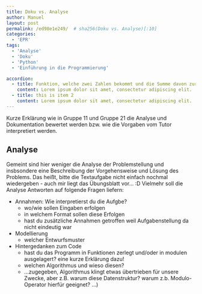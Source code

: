 ```yaml
---
title: Doku vs. Analyse
author: Manuel
layout: post
permalink: /ed98e1e249/  # sha256(Doku vs. Analyse)[:10]
categories:
  - 'EPR'
tags:
  - 'Analyse'
  - 'Doku'
  - 'Python'
  - 'Einführung in die Programmierung'

accordion: 
  - title: Funktion, welche zwei Zahlen bekommt und die Summe davon zurückgibt (returnd)
    content: Lorem ipsum dolor sit amet, consectetur adipiscing elit. 
  - title: this is item 2
    content: Lorem ipsum dolor sit amet, consectetur adipiscing elit.
---
```


Kurze Erklärung wie in Gruppe 11 und Gruppe 21 die Analyse und Dokumentation bewertet werden bzw. wie die Vorgaben vom Tutor interpretiert werden.

## Analyse

Gemeint sind hier weniger die Analyse der Problemstellung und insbsondere eine Beschreibung der Vorgehensweise und Lösung des Problems.
Das heißt, bitte die Textaufgabe nicht einfach nochmal wiedergeben - auch mir liegt das Übungsblatt vor... :D
Vielmehr soll die Analyse Antworten auf folgende Fragen liefern:
- Annahmen: Wie interpretierst du die Aufgbe?
  - wo/wie sollen Eingaben erfolgen
  - in welchem Format sollen diese Erfolgen
  - hast du zusätzliche Annahmen getroffen weil Aufgabenstellung da nicht eindeutig war
- Modellierung
  - welcher Entwurfsmuster
- Hintergedanken zum Code 
  - hast du das Programm in Funktionen zerlegt und/oder in modulen ausgelagert? eine kurze Erklärung dazu!
  - welchen Algorithmus und wieso diesen?
  - ...zugegeben, Algorithmus klingt etwas übertrieben für unsere Zwecke, aber z.B. warum diese Datenstruktur? warum z.b. Modulo-Operator hierfür geeignet? ...)

